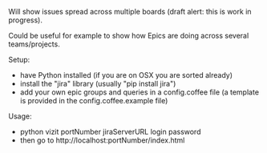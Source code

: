 Will show issues spread across multiple boards (draft alert: this is work in progress).

Could be useful for example to show how Epics are doing across several teams/projects.

Setup:
- have Python installed (if you are on OSX you are sorted already)
- install the "jira" library (usually "pip install jira")
- add your own epic groups and queries in a config.coffee file (a template is provided in the config.coffee.example file)

Usage:
- python vizit portNumber jiraServerURL login password
- then go to http://localhost:portNumber/index.html
